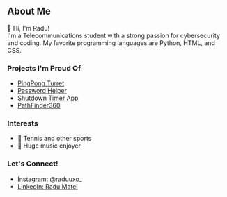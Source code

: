 ## About Me

👋 Hi, I'm Radu!  
I'm a Telecommunications student with a strong passion for cybersecurity and coding. My favorite programming languages are Python, HTML, and CSS.

### Projects I'm Proud Of
- [PingPong Turret](https://github.com/Radu-24/PingPong_Turret)
- [Password Helper](https://github.com/Radu-24/Password-Helper)
- [Shutdown Timer App](https://github.com/Radu-24/ShutdownTimer_App)
- [PathFinder360](https://github.com/Radu-24/PathFinder360)

### Interests
- 🎾 Tennis and other sports
- 🎵 Huge music enjoyer

### Let's Connect!
- [Instagram: @raduuxo_](https://www.instagram.com/raduuxo_/)
- [LinkedIn: Radu Matei](https://www.linkedin.com/in/radu-matei-1251172b3/)
